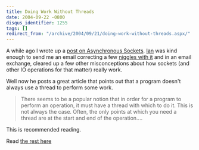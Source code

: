 ```yaml
---
title: Doing Work Without Threads
date: 2004-09-22 -0800
disqus_identifier: 1255
tags: []
redirect_from: "/archive/2004/09/21/doing-work-without-threads.aspx/"
---
```


A while ago I wrote up a [post on Asynchronous
Sockets](https://haacked.com/archive/2004/08/06/882.aspx).
[Ian](http://www.interact-sw.co.uk/iangblog/) was kind enough to send me
an email correcting a few [niggles with
it](https://haacked.com/archive/0001/01/01/895.aspx) and in an email
exchange, cleared up a few other misconceptions about how sockets (and
other IO operations for that matter) really work.

Well now he posts a great article that points out that a program doesn't
always use a thread to perform some work.

> There seems to be a popular notion that in order for a program to
> perform an operation, it must have a thread with which to do it. This
> is not always the case. Often, the only points at which you need a
> thread are at the start and end of the operation....

This is recommended reading.

Read [the rest
here](http://www.interact-sw.co.uk/iangblog/2004/09/23/threadless)

